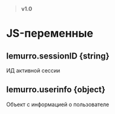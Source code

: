 > **v1.0**

# JS-переменные

## lemurro.sessionID {string}
ИД активной сессии

## lemurro.userinfo {object}
Объект с информацией о пользователе